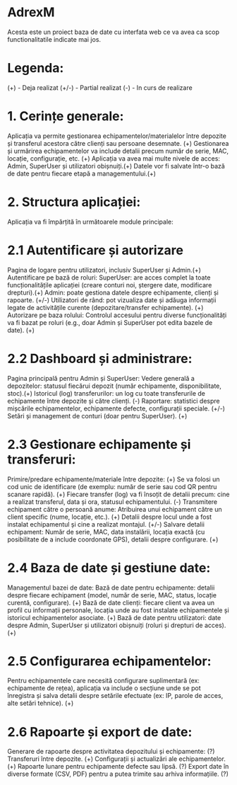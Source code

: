 # AdrexM
Acesta este un proiect baza de date cu interfata web ce va avea ca scop functionalitatile indicate mai jos.

# Legenda: 
  (+) - Deja realizat
  (+/-) - Partial realizat
  (-) - In curs de realizare 

# 1. Cerințe generale:
Aplicația va permite gestionarea echipamentelor/materialelor între depozite și transferul acestora către clienți sau persoane desemnate. (+)
Gestionarea și urmărirea echipamentelor va include detalii precum număr de serie, MAC, locație, configurație, etc. (+)
Aplicația va avea mai multe nivele de acces: Admin, SuperUser și utilizatori obișnuiți.(+)
Datele vor fi salvate într-o bază de date pentru fiecare etapă a managementului.(+)
# 2. Structura aplicației:
Aplicația va fi împărțită în următoarele module principale:

# 2.1 Autentificare și autorizare
Pagina de logare pentru utilizatori, inclusiv SuperUser și Admin.(+)
Autentificare pe bază de roluri:
SuperUser: are acces complet la toate funcționalitățile aplicației (creare conturi noi, ștergere date, modificare drepturi).(+)
Admin: poate gestiona datele despre echipamente, clienți și rapoarte. (+/-)
Utilizatori de rând: pot vizualiza date și adăuga informații legate de activitățile curente (depozitare/transfer echipamente). (+)
Autorizare pe baza rolului: Controlul accesului pentru diverse funcționalități va fi bazat pe roluri (e.g., doar Admin și SuperUser pot edita bazele de date). (+)
# 2.2 Dashboard și administrare:
Pagina principală pentru Admin și SuperUser:
Vedere generală a depozitelor: statusul fiecărui depozit (număr echipamente, disponibilitate, stoc).(+)
Istoricul (log) transferurilor: un log cu toate transferurile de echipamente între depozite și către clienți. (-)
Raportare: statistici despre mișcările echipamentelor, echipamente defecte, configurații speciale. (+/-)
Setări și management de conturi (doar pentru SuperUser). (+)
# 2.3 Gestionare echipamente și transferuri:
Primire/predare echipamente/materiale între depozite: (+)
Se va folosi un cod unic de identificare (de exemplu: număr de serie sau cod QR pentru scanare rapidă). (+)
Fiecare transfer (log) va fi însoțit de detalii precum: cine a realizat transferul, data și ora, statusul echipamentului. (-)
Transmitere echipament către o persoană anume:
Atribuirea unui echipament către un client specific (nume, locație, etc.). (+)
Detalii despre locul unde a fost instalat echipamentul și cine a realizat montajul. (+/-)
Salvare detalii echipament:
Număr de serie, MAC, data instalării, locația exactă (cu posibilitate de a include coordonate GPS), detalii despre configurare. (+)
# 2.4 Baza de date și gestiune date:
Managementul bazei de date:
Bază de date pentru echipamente: detalii despre fiecare echipament (model, număr de serie, MAC, status, locație curentă, configurare). (+)
Bază de date clienți: fiecare client va avea un profil cu informații personale, locația unde au fost instalate echipamentele și istoricul echipamentelor asociate. (+)
Bază de date pentru utilizatori: date despre Admin, SuperUser și utilizatori obișnuiți (roluri și drepturi de acces). (+)
# 2.5 Configurarea echipamentelor:
Pentru echipamentele care necesită configurare suplimentară (ex: echipamente de rețea), aplicația va include o secțiune unde se pot înregistra și salva detalii despre setările efectuate (ex: IP, parole de acces, alte setări tehnice). (+)
# 2.6 Rapoarte și export de date:
Generare de rapoarte despre activitatea depozitului și echipamente: (?)
Transferuri între depozite. (+)
Configurații și actualizări ale echipamentelor. (+)
Rapoarte lunare pentru echipamente defecte sau lipsă. (?)
Export date în diverse formate (CSV, PDF) pentru a putea trimite sau arhiva informațiile.  (?)